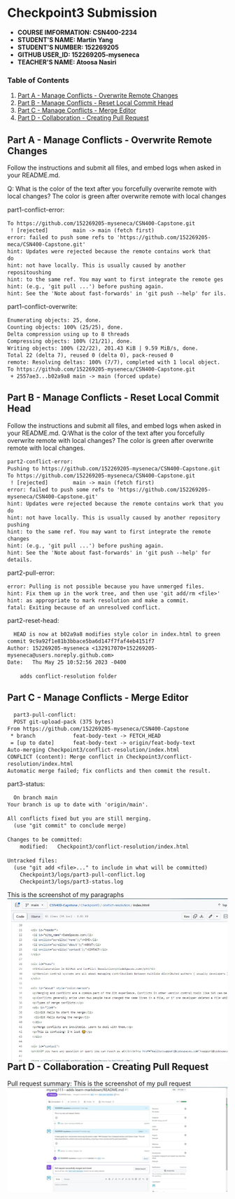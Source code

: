 # Checkpoint3 Submission

- **COURSE IMFORMATION: CSN400-2234**
- **STUDENT'S NAME: Martin Yang**
- **STUDENT'S NUMBER: 152269205**
- **GITHUB USER_ID: 152269205-myseneca**
- **TEACHER'S NAME: Atoosa Nasiri**

### Table of Contents
1. [Part A - Manage Conflicts - Overwrite Remote Changes](#part-a---manage-conflicts---overwrite-remote-changes)
2. [Part B - Manage Conflicts - Reset Local Commit Head](#part-b---manage-conflicts---reset-local-commit-head)
3. [Part C - Manage Conflicts - Merge Editor](#part-c---manage-conflicts---merge-editor)
4. [Part D - Collaboration - Creating Pull Request](#part-d---collaboration---creating-pull-request)

## Part A - Manage Conflicts - Overwrite Remote Changes
Follow the instructions and submit all files, and embed logs when asked in your README.md. 

Q: What is the color of the text after you forcefully overwrite remote with local changes?
 The color is green after overwrite remote with local changes
 
part1-conflict-error:

```
To https://github.com/152269205-myseneca/CSN400-Capstone.git
 ! [rejected]        main -> main (fetch first)
error: failed to push some refs to 'https://github.com/152269205-meca/CSN400-Capstone.git'
hint: Updates were rejected because the remote contains work that 
do
hint: not have locally. This is usually caused by another repositoushing
hint: to the same ref. You may want to first integrate the remote ges
hint: (e.g., 'git pull ...') before pushing again.
hint: See the 'Note about fast-forwards' in 'git push --help' for ils.
```
part1-conflict-overwrite:
```
Enumerating objects: 25, done.
Counting objects: 100% (25/25), done.
Delta compression using up to 8 threads
Compressing objects: 100% (21/21), done.
Writing objects: 100% (22/22), 201.43 KiB | 9.59 MiB/s, done.
Total 22 (delta 7), reused 0 (delta 0), pack-reused 0
remote: Resolving deltas: 100% (7/7), completed with 1 local object.  
To https://github.com/152269205-myseneca/CSN400-Capstone.git
 + 2557ae3...b02a9a8 main -> main (forced update)
```


## Part B - Manage Conflicts - Reset Local Commit Head
Follow the instructions and submit all files, and embed logs when asked in your README.md.
Q:What is the color of the text after you forcefully overwrite remote with local changes?
   The color is green after overwrite remote with local changes.
```
part2-conflict-error:
Pushing to https://github.com/152269205-myseneca/CSN400-Capstone.git
To https://github.com/152269205-myseneca/CSN400-Capstone.git
 ! [rejected]        main -> main (fetch first)
error: failed to push some refs to 'https://github.com/152269205-myseneca/CSN400-Capstone.git'
hint: Updates were rejected because the remote contains work that you do
hint: not have locally. This is usually caused by another repository pushing
hint: to the same ref. You may want to first integrate the remote changes
hint: (e.g., 'git pull ...') before pushing again.
hint: See the 'Note about fast-forwards' in 'git push --help' for details.
```
part2-pull-error:

```
error: Pulling is not possible because you have unmerged files.
hint: Fix them up in the work tree, and then use 'git add/rm <file>'
hint: as appropriate to mark resolution and make a commit.
fatal: Exiting because of an unresolved conflict.
 ```
  
part2-reset-head:
```
  HEAD is now at b02a9a8 modifies style color in index.html to green
commit 9c9a92f1e81b3bbace5ba6d147f7faf4eb4151f7
Author: 152269205-myseneca <132917070+152269205-myseneca@users.noreply.github.com>
Date:   Thu May 25 10:52:56 2023 -0400

    adds conflict-resolution folder
```

## Part C - Manage Conflicts - Merge Editor

```
  part3-pull-conflict:
  POST git-upload-pack (375 bytes)
From https://github.com/152269205-myseneca/CSN400-Capstone
 * branch            feat-body-text -> FETCH_HEAD
 = [up to date]      feat-body-text -> origin/feat-body-text
Auto-merging Checkpoint3/conflict-resolution/index.html
CONFLICT (content): Merge conflict in Checkpoint3/conflict-resolution/index.html
Automatic merge failed; fix conflicts and then commit the result.
```
  
  part3-status:
```
  On branch main
Your branch is up to date with 'origin/main'.

All conflicts fixed but you are still merging.
  (use "git commit" to conclude merge)

Changes to be committed:
	modified:   Checkpoint3/conflict-resolution/index.html

Untracked files:
  (use "git add <file>..." to include in what will be committed)
	Checkpoint3/logs/part3-pull-conflict.log
	Checkpoint3/logs/part3-status.log
```
  
  This is the screenshot of my paragraphs
<img src="./scr1.jpg"
     alt=" screenshot of paragraphs "
     style="float: left; margin-right: 10px;" />
  
## Part D - Collaboration - Creating Pull Request
  
  Pull request summary:
  This is the screenshot of my pull request
<img src="./pull request.jpg"
     alt=" screenshot of pull request "
     style="float: left; margin-right: 10px;" />





